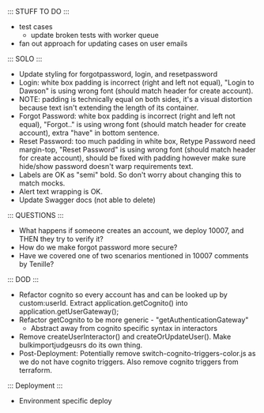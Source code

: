 ::: STUFF TO DO :::
- test cases
  - update broken tests with worker queue
- fan out approach for updating cases on user emails

::: SOLO :::
- Update styling for forgotpassword, login, and resetpassword
 - Login: white box padding is incorrect (right and left not equal), "Login to Dawson" is using wrong font (should match header for create account).
  - NOTE: padding is technically equal on both sides, it's a visual distortion because text isn't extending the length of its container.
 - Forgot Password: white box padding is incorrect (right and left not equal), "Forgot.." is using wrong font (should match header for create account), extra "have" in bottom sentence.
 - Reset Password: too much padding in white box, Retype Password need margin-top, "Reset Password" is using wrong font (should match header for create account), should be fixed with padding however make sure hide/show password doesn't warp requirements text.
 - Labels are OK as "semi" bold. So don't worry about changing this to match mocks.
 - Alert text wrapping is OK.
- Update Swagger docs (not able to delete)


::: QUESTIONS :::
- What happens if someone creates an account, we deploy 10007, and THEN they try to verify it?
- How do we make forgot password more secure? 
- Have we covered one of two scenarios mentioned in 10007 comments by Tenille?


::: DOD :::
- Refactor cognito so every account has and can be looked up by custom:userId. Extract application.getCognito() into application.getUserGateway();
- Refactor getCognito to be more generic - "getAuthenticationGateway"
  - Abstract away from cognito specific syntax in interactors
- Remove createUserInteractor() and createOrUpdateUser(). Make bulkimportjudgeusrs do its own thing.
- Post-Deployment: Potentially remove switch-cognito-triggers-color.js as we do not have cognito triggers. Also remove cognito triggers from terraform.


::: Deployment :::
- Environment specific deploy
